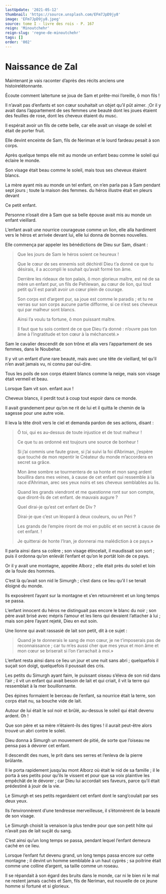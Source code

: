 ```yaml
---
lastUpdate: '2021-05-12'
thumbnail: 'https://source.unsplash.com/EFm7JpD9jy8'
image: 'EFm7JpD9jy8.jpeg'
source: tome I - livre des rois - P. 167
reign: 'Minoutchehr'
reign-slug: 'regne-de-minoutchehr'
tags: []
order: '002'
---
```


# Naissance de Zal

Maintenant je vais raconter d’après des récits anciens une histoirelétonnante.

Écoute comment laitertune se joua de Sam et prête-moi l’oreille, ô mon fils !

Il n’avait pas d’enfants et son cœur souhaitait un objet qu’il pût aimer. ;Or il y avait dans l’appartement de ses femmes une beauté dont les joues étaient des feuilles de rose, dont les cheveux étaient du musc.

Il espérait avoir un fils de cette belle, car elle avait un visage de soleil et était de porter fruit.

Elle devint enceinte de Sam, fils de Neriman et le lourd fardeau pesait à son corps.

Après quelque temps elle mit au monde un enfant beau comme le soleil qui éclaire le monde.

Son visage était beau comme le soleil, mais tous ses cheveux étaient blancs.

La mère ayant mis au monde un tel enfant, on n’en parla pas à Sam pendant sept jours ; toute la maison des femmes. du héros illustre était en pleurs devant

Ce petit enfant.

Personne n’osait dire à Sam que sa belle épouse avait mis au monde un enfant vieillard.

L’enfant avait une nourrice courageuse comme un lion, elle alla hardiment vers le héros et arrivée devant lui, elle lui donna de bonnes nouvelles.

Elle commença par appeler les bénédictions de Dieu sur Sam, disant :

> Que les jours de Sam le héros soient ce heureux !
>
> Que le cœur de ses ennemis soit déchirél Dieu t’a donné ce que tu désirais, il a accompli le souhait qu’avait formé ton âme.
>
> Derrière les rideaux de ton palais, ô mon glorieux maître, est né de sa mère un enfant pur, un fils de Pehlewan, au cœur de lion, qui tout petit qu’il est paraît avoir un cœur plein de courage.
>
> Son corps est d’argent pur, sa joue est comme le paradis ; et tu ne verras sur son corps aucune partie difforme, si ce n’est ses cheveux qui par malheur sont blancs.
>
> Ainsi l’a voulu ta fortune, ô mon puissant maître.
>
> Il faut que tu sois content de ce que Dieu t’a donné : n’ouvre pas ton âme à l’ingratitude et ton cœur à la méchanceté.»

Sam le cavalier descendit de son trône et alla vers l’appartement de ses femmes, dans le Noubehar.

Il y vit un enfant d’une rare beauté, mais avec une tête de vieillard, tel qu’il n’en avait jamais vu, ni connu par ouï-dire.

Tous les poils de son corps étaient blancs comme la neige, mais son visage était vermeil et beau.

Lorsque Sam vit son. enfant aux !

Cheveux blancs, il perdit tout à coup tout espoir dans ce monde.

Il avait grandement peur qu’on ne rit de lui et il quitta le chemin de la sagesse pour une autre voie.

Il leva la tête droit vers le ciel et demanda pardon de ses actions, disant :

> Ô toi, qui es au-dessus de toute injustice et de tout malheur !
>
> Ce que tu as ordonné est toujours une source de bonheur !
>
> Si j’ai commis une faute grave, si j’ai suivi la foi d’Abriman, j’espère que touché de mon repentir le Créateur du monde m’accordera en secret sa grâce.
>
> Mon âme sombre se tourmentera de sa honte et mon sang ardent bouillira dans mes veines, à cause de cet enfant qui ressemble à la race d’Ahriman, arec ses yeux noirs et ses cheveux semblables au lis.
>
> Quand les grands viendront et me questionne ront sur son compte, que diront-ils de cet enfant. de mauvais augure ?
>
> Quel dirai-je qu’est cet enfant de Div ?
>
> Dirai-je que c’est un léopard à deux couleurs, ou un Péri ?
>
> Les grands de l’empire riront de moi en public et en secret à cause de cet enfant. !
>
> Je quitterai de honte l’Iran, je donnerai ma malédiction à ce pays.»

Il parla ainsi dans sa colère ; son visage étincelait, il maudissait son sort ; puis il ordonna qu’on enlevât l’enfant et qu’on le portât loin de ce pays.

Or il y avait une montagne, appelée Alborz ; elle était près du soleil et loin de la foule des hommes.

C’est là qu’avait son nid le Simurgh ; c’est dans ce lieu qu’il l se tenait éloigné du monde.

Ils exposèrent l’ayant sur la montagne et s’en retournèrent et un long temps se passa.

L’enfant innocent du héros ne distinguait pas encore le blanc du noir ; son père avait brisé avec mépris l’amour et les liens qui devaient l’attacher à lui ; mais son père l’ayant rejeté, Dieu en eut soin.

Une lionne qui avait rassasié de lait son petit, dit à ce sujet :

> Quand je te donnerais le sang de mon cœur, je ne t’imposerais pas de reconnaissance ; car tu m’es aussi cher que mes yeux et mon âme et mon cœur se briserait si l’on t’arrachait à moi.»

L’enfant resta ainsi dans ce lieu un jour et une nuit sans abri ; quelquefois il suçait son doigt, quelquefois il poussait des cris.

Les petits du Simurgh ayant faim, le puissant oiseau s’éleva de son nid dans l’air ; il vit un enfant qui avait besoin de lait et qui criait, il vit la terre qui ressemblait à la mer bouillonnante.

Des épines formaient le berceau de l’enfant, sa nourrice était la terre, son corps était nu, sa bouche vide de lait.

Autour de lui était le sol noir et brûlé, au-dessus le soleil qui était devenu ardent.
0h !

Que son père et sa mère n’étaient-ils des tigres !
il aurait peut-être alors trouvé un abri contre le soleil.

Dieu donna à Simurgh un mouvement de pitié, de sorte que l’oiseau ne pensa pas à dévorer cet enfant.

Il descendit des nues, le prit dans ses serres et l’enleva de la pierre brûlante.

Il le porta rapidement jusqu’au mont Alborz où était le nid de sa famille ; il le porta à ses petits pour qu’ils le vissent et pour que sa voix plaintive les empêchât de le dévorer ; car Dieu lui accordait ses faveurs, parce qu’il était prédestiné à jouir de la vie.

Le Simurgh et ses petits regardaient cet enfant dont le sang’coulait par ses deux yeux.

Ils l’environnèrent d’une tendresse merveilleuse, il s’étonnèrent de la beauté de son visage.

Le Simurgh choisit la venaison la plus tendre pour que son petit hôte qui n’avait pas de lait suçât du sang.

C’est ainsi qu’un long temps se passa, pendant lequel l’enfant demeura caché en ce lieu.

Lorsque l’enfant fut devenu grand, un long temps passa encore sur cette montagne ; il devint un homme semblable à un haut cyprès ; sa poitrine était comme une colline d’argent, sa taille comme un roseau.

Il se répandait à son égard des bruits dans le monde, car ni le bien ni le mal ne restent jamais cachés et Sam, fils de Neriman, eut nouvelle de ce jeune homme si fortuné et si glorieux.
